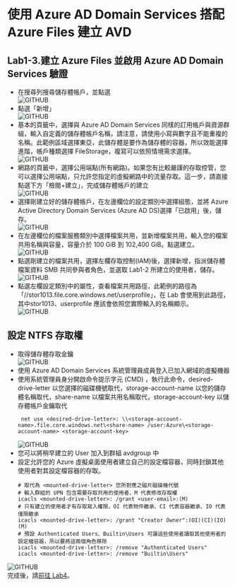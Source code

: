 # 使用 Azure AD Domain Services 搭配 Azure Files 建立 AVD

## Lab1-3.建立 Azure Files 並啟用 Azure AD Domain Services 驗證

 - 在搜尋列搜尋儲存體帳戶，並點選<br>
  ![GITHUB](https://github.com/BrianHsing/Azure-Virtual-Desktop/blob/master/Lab1/storage1.png "storage1")<br>
 - 點選「新增」<br>
 ![GITHUB](https://github.com/BrianHsing/Azure-Virtual-Desktop/blob/master/Lab1/storage2.png "storage2")<br>
 - 基本的頁籤中，選擇與 Azure AD Domain Services 同樣的訂用帳戶與資源群組，輸入自定義的儲存體帳戶名稱，請注意，請使用小寫與數字且不能重複的名稱。此範例區域選擇東亞，此儲存體是要作為儲存體的容器，所以效能選擇進階，帳戶種類選擇 FileStorage，複寫可以依照情境需求選擇。<br>
 ![GITHUB](https://github.com/BrianHsing/Azure-Virtual-Desktop/blob/master/Lab1/storage3.png "storage3")<br>
 - 網路的頁籤中，選擇公用端點(所有網路)。如果您有比較嚴謹的存取控管，您可以選擇公用端點，只允許您指定的虛擬網路中的流量存取。這一步，請直接點選下方「檢閱+建立」，完成儲存體帳戶的建立<br>
 ![GITHUB](https://github.com/BrianHsing/Azure-Virtual-Desktop/blob/master/Lab1/storage4.png "storage4")<br>
 - 選擇剛建立好的儲存體帳戶，在左邊欄位的設定類別中選擇組態，並將 Azure Active Directory Domain Services (Azure AD DS)選擇「已啟用」後，儲存。<br>
 ![GITHUB](https://github.com/BrianHsing/Azure-Virtual-Desktop/blob/master/Lab1/storage5.png "storage5")<br>
 - 在左邊欄位的檔案服務類別中選擇檔案共用，並新增檔案共用，輸入您的檔案共用名稱與容量，容量介於 100 GiB 到 102,400 GiB。點選建立。<br>
 ![GITHUB](https://github.com/BrianHsing/Azure-Virtual-Desktop/blob/master/Lab1/storage6.png "storage6")<br>
 - 點選剛建立的檔案共用，選擇左欄存取控制(IAM)後，選擇新增，指派儲存體檔案資料 SMB 共同參與者角色，並選取 Lab1-2 所建立的使用者，儲存。<br>
 ![GITHUB](https://github.com/BrianHsing/Azure-Virtual-Desktop/blob/master/Lab1/storage7.png "storage7")<br>
 - 點選左欄設定類別中的屬性，查看檔案共用路徑，此範例的路徑為「//stor1013.file.core.windows.net/userprofile」，在 Lab 會使用到此路徑，其中stor1013、userprofile 應該會依照您實際輸入的名稱顯示。<br>
 ![GITHUB](https://github.com/BrianHsing/Azure-Virtual-Desktop/blob/master/Lab1/storage8.png "storage8")<br>
## 設定 NTFS 存取權 
 - 取得儲存體存取金鑰<br>
   ![GITHUB](https://github.com/BrianHsing/Azure-Virtual-Desktop/blob/master/Lab1/storage-ntfs3.png "storage-ntfs3")<br>
 - 使用 Azure AD Domain Services 系統管理員成員登入已加入網域的虛擬機器<br>
 - 使用系統管理員身分開啟命令提示字元 (CMD) ，執行此命令，desired-drive-letter 以您選擇的磁碟機號取代，storage-account-name 以您的儲存體名稱取代，share-name 以檔案共用名稱取代，storage-account-key 以儲存體帳戶金鑰取代<br>
   ```
    net use <desired-drive-letter>: \\<storage-account-name>.file.core.windows.net\<share-name> /user:Azure\<storage-account-name> <storage-account-key>
   ```
   ![GITHUB](https://github.com/BrianHsing/Azure-Virtual-Desktop/blob/master/Lab1/storage-ntfs4.png "storage-ntfs4")<br>
 - 您可以將稍早建立的 User 加入到群組 avdgroup 中<br>
 - 設定允許您的 Azure 虛擬桌面使用者建立自己的設定檔容器，同時封鎖其他使用者對其設定檔容器的存取。
	```
    # 取代為 <mounted-drive-letter> 您所對應之磁片磁碟機代號
    # 輸入群組的 UPN 包含需要存取共用的使用者，M 代表修改存取權
	icacls <mounted-drive-letter>: /grant <user-email>:(M)
    # 只有建立的使用者才有存取寫入權限，OI 代表物件繼承、CI 代表容器繼承、IO 代表僅限繼承
    icacls <mounted-drive-letter>: /grant "Creator Owner":(OI)(CI)(IO)(M)
    # 預設 Authenticated Users、Builtin\Users 可讓這些使用者讀取其他使用者的設定檔容器，所以要將這兩個角色移除
    icacls <mounted-drive-letter>: /remove "Authenticated Users"
    icacls <mounted-drive-letter>: /remove "Builtin\Users"
	```
  ![GITHUB](https://github.com/BrianHsing/Azure-Virtual-Desktop/blob/master/Lab1/storage-ntfs5.png "storage-ntfs5")<br>
 完成後，請[前往 Lab4](https://github.com/BrianHsing/Azure-Virtual-Desktop/blob/master/Lab4.md)。<br>